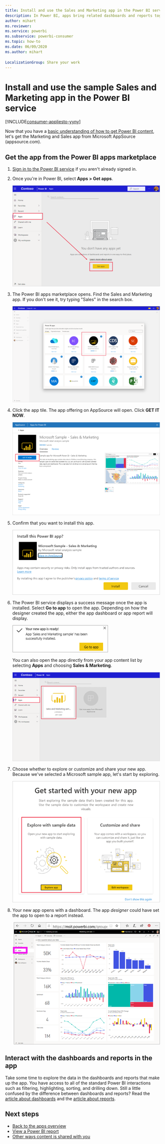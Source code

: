 ```yaml
---
title: Install and use the Sales and Marketing app in the Power BI service
description: In Power BI, apps bring related dashboards and reports together, all in one place. Install the Sales and Marketing app from the Power BI apps marketplace.
author: mihart
ms.reviewer: 
ms.service: powerbi
ms.subservice: powerbi-consumer
ms.topic: how-to
ms.date: 06/09/2020
ms.author: mihart

LocalizationGroup: Share your work
---
```

# Install and use the sample Sales and Marketing app in the Power BI service

[!INCLUDE[consumer-appliesto-yyny](../includes/consumer-appliesto-yyny.md)]

Now that you have a [basic understanding of how to get Power BI content](end-user-app-view.md), let's get the Marketing and Sales app from Microsoft AppSource (appsource.com). 


## Get the app from the Power BI apps marketplace

1. [Sign in to the Power BI service](./end-user-sign-in.md) if you aren't already signed in. 

1. Once you're in Power BI, select **Apps > Get apps**. 

    ![Get apps  ](./media/end-user-app-marketing/power-bi-get-apps.png)

1. The Power BI apps marketplace opens. Find the Sales and Marketing app. If you don't see it, try typing "Sales" in the search box.

    ![Power BI apps marketplace  ](./media/end-user-app-marketing/power-bi-apps-marketplace.png)

1. Click the app tile. The app offering on AppSource will open. Click **GET IT NOW**.

   ![App offering in AppSource](./media/end-user-app-marketing/power-bi-apps-app-offering.png)

1. Confirm that you want to install this app.

   ![Install this app?](./media/end-user-app-marketing/power-bi-app-install.png)

5. The Power BI service displays a success message once the app is installed. Select **Go to app** to open the app. Depending on how the designer created the app, either the app dashboard or app report will display.

    ![App successfully installed ](./media/end-user-app-marketing/power-bi-app-ready.png)

    You can also open the app directly from your app content list by selecting **Apps** and choosing **Sales & Marketing**.

    ![Apps in Power BI](./media/end-user-app-marketing/power-bi-apps-sales-marketing.png)


6. Choose whether to explore or customize and share your new app. Because we've selected a Microsoft sample app, let's start by exploring. 

    ![Explore with sample data](./media/end-user-app-marketing/power-bi-explore.png)

7.  Your new app opens with a dashboard. The app *designer* could have set the app to open to a report instead.  

    ![Explore with sample data](./media/end-user-app-marketing/power-bi-new-app.png)




## Interact with the dashboards and reports in the app
Take some time to explore the data in the dashboards and reports that make up the app. You have access to all of the standard Power BI interactions such as filtering, highlighting, sorting, and drilling down.  Still a little confused by the difference between dashboards and reports?  Read the [article about dashboards](end-user-dashboards.md) and the [article about reports](end-user-reports.md).  




## Next steps
* [Back to the apps overview](end-user-apps.md)
* [View a Power BI report](end-user-report-open.md)
* [Other ways content is shared with you](end-user-shared-with-me.md)
